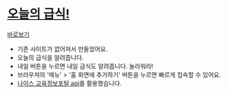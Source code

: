 # [오늘의 급식!](https://esctabcapslock.github.io/sasameal/index)


[바로보기](https://esctabcapslock.github.io/sasameal/index)

- 기존 사이트가 없어져서 만들었어요.
- 오늘의 급식을 알려줍니다.
- 내일 버튼을 누르면 내일 급식도 알려줍니다. 놀라워라!
- 브라우져의 '메뉴' > '홈 화면에 추가하기' 버튼을 누르면 빠르게 접속할 수 있어요.
- [나이스 교육정보포털 api](https://open.neis.go.kr/portal/mainPage.do)를 활용했습니다. 
